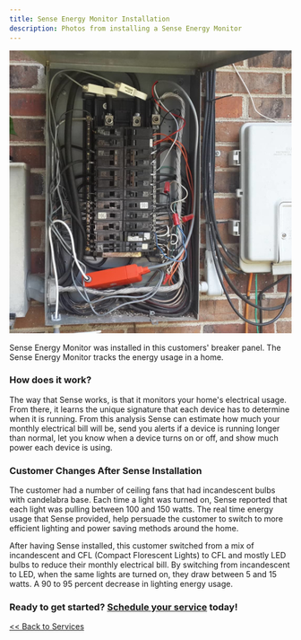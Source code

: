 ```yaml
---
title: Sense Energy Monitor Installation
description: Photos from installing a Sense Energy Monitor
---
```


<p class="text-center">
<img src="/images/re_sense_install.jpg" alt="Installation of Sense Energy Monitor" />
</p>

Sense Energy Monitor was installed in this customers' breaker panel. The Sense Energy Monitor tracks 
the energy usage in a home.

### How does it work?

The way that Sense works, is that it monitors your home's electrical usage. From there, it learns the 
unique signature that each device has to determine when it is running. From this analysis
Sense can estimate how much your monthly electrical bill will be, send you alerts if a 
device is running longer than normal, let you know when a device turns on or off, and 
show much power each device is using.

### Customer Changes After Sense Installation

The customer had a number of ceiling fans that had incandescent bulbs with candelabra base. Each time a 
light was turned on, Sense reported that each light was pulling between 100 and 150 watts. The real time
energy usage that Sense provided, help persuade the customer to switch to more efficient lighting and 
power saving methods around the home.

After having Sense installed, this customer switched from a mix of incandescent and CFL
(Compact Florescent Lights) to CFL and mostly LED bulbs to reduce their monthly 
electrical bill.
By switching from incandescent to LED, when the same lights are turned on, they draw
between 5 and 15 watts. A 90 to 95 percent decrease in lighting energy usage.

<h3>Ready to get started? <a href="/request">Schedule your service</a> today!</h3>

[<< Back to Services](/services)
